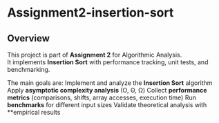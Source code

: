 # Assignment2-insertion-sort

## Overview
This project is part of **Assignment 2** for Algorithmic Analysis.  
It implements **Insertion Sort** with performance tracking, unit tests, and benchmarking.  

The main goals are:
Implement and analyze the **Insertion Sort** algorithm
Apply **asymptotic complexity analysis** (O, Θ, Ω)
Collect **performance metrics** (comparisons, shifts, array accesses, execution time)
Run **benchmarks** for different input sizes
Validate theoretical analysis with **empirical results
